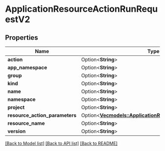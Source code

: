 # ApplicationResourceActionRunRequestV2

## Properties

Name | Type | Description | Notes
------------ | ------------- | ------------- | -------------
**action** | Option<**String**> |  | [optional]
**app_namespace** | Option<**String**> |  | [optional]
**group** | Option<**String**> |  | [optional]
**kind** | Option<**String**> |  | [optional]
**name** | Option<**String**> |  | [optional]
**namespace** | Option<**String**> |  | [optional]
**project** | Option<**String**> |  | [optional]
**resource_action_parameters** | Option<[**Vec<models::ApplicationResourceActionParameters>**](applicationResourceActionParameters.md)> |  | [optional]
**resource_name** | Option<**String**> |  | [optional]
**version** | Option<**String**> |  | [optional]

[[Back to Model list]](../README.md#documentation-for-models) [[Back to API list]](../README.md#documentation-for-api-endpoints) [[Back to README]](../README.md)


